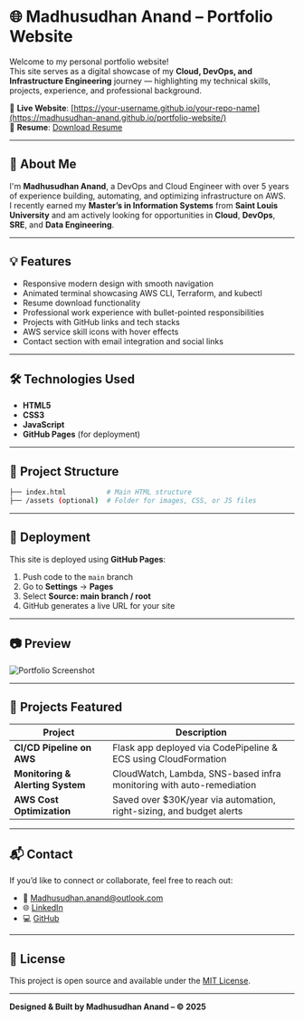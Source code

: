 # 🌐 Madhusudhan Anand – Portfolio Website

Welcome to my personal portfolio website!  
This site serves as a digital showcase of my **Cloud, DevOps, and Infrastructure Engineering** journey — highlighting my technical skills, projects, experience, and professional background.

🔗 **Live Website**: [https://your-username.github.io/your-repo-name](https://madhusudhan-anand.github.io/portfolio-website/)  
📄 **Resume**: [Download Resume](https://drive.google.com/uc?export=download&id=1XqccfBnLADOjvJtB7YXgeJnumB2Ba4qD)

---

## 📌 About Me

I'm **Madhusudhan Anand**, a DevOps and Cloud Engineer with over 5 years of experience building, automating, and optimizing infrastructure on AWS.  
I recently earned my **Master’s in Information Systems** from **Saint Louis University** and am actively looking for opportunities in **Cloud**, **DevOps**, **SRE**, and **Data Engineering**.

---

## 💡 Features

- Responsive modern design with smooth navigation
- Animated terminal showcasing AWS CLI, Terraform, and kubectl
- Resume download functionality
- Professional work experience with bullet-pointed responsibilities
- Projects with GitHub links and tech stacks
- AWS service skill icons with hover effects
- Contact section with email integration and social links

---

## 🛠️ Technologies Used

- **HTML5**
- **CSS3**
- **JavaScript**
- **GitHub Pages** (for deployment)

---

## 📁 Project Structure

```bash
├── index.html          # Main HTML structure
├── /assets (optional)  # Folder for images, CSS, or JS files
```

---

## 🚀 Deployment

This site is deployed using **GitHub Pages**:

1. Push code to the `main` branch
2. Go to **Settings** → **Pages**
3. Select **Source: main branch / root**
4. GitHub generates a live URL for your site

---

## 📷 Preview

![Portfolio Screenshot](https://via.placeholder.com/1200x600?text=Your+Portfolio+Preview+Here)

---

## 🧠 Projects Featured

| Project                            | Description                                                                 |
|------------------------------------|-----------------------------------------------------------------------------|
| **CI/CD Pipeline on AWS**          | Flask app deployed via CodePipeline & ECS using CloudFormation             |
| **Monitoring & Alerting System**   | CloudWatch, Lambda, SNS-based infra monitoring with auto-remediation       |
| **AWS Cost Optimization**          | Saved over $30K/year via automation, right-sizing, and budget alerts       |

---

## 📬 Contact

If you’d like to connect or collaborate, feel free to reach out:

- 📧 [Madhusudhan.anand@outlook.com](mailto:Madhusudhan.anand@outlook.com)  
- 🌐 [LinkedIn](https://www.linkedin.com/in/madhusudhananand)  
- 💻 [GitHub](https://github.com/madhusudhan-anand)

---

## 📌 License

This project is open source and available under the [MIT License](LICENSE).

---

**Designed & Built by Madhusudhan Anand – © 2025**

